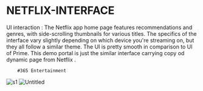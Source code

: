 # NETFLIX-INTERFACE
UI interaction :
The Netflix app home page features recommendations and genres, with side-scrolling thumbnails for various titles. The specifics of the interface vary slightly depending on which device you're streaming on, but they all follow a similar theme. The UI is pretty smooth in comparison to UI of Prime. This demo portal is just the similar interface carrying copy od dynamic page from Netflix .

        #365 Entertainment

 ![s1](https://user-images.githubusercontent.com/73931975/106355166-5159b600-631c-11eb-908f-3797b4ac5663.png)
![Untitled](https://user-images.githubusercontent.com/73931975/106355178-67677680-631c-11eb-8e4b-96a5cfb9d0d4.png)


